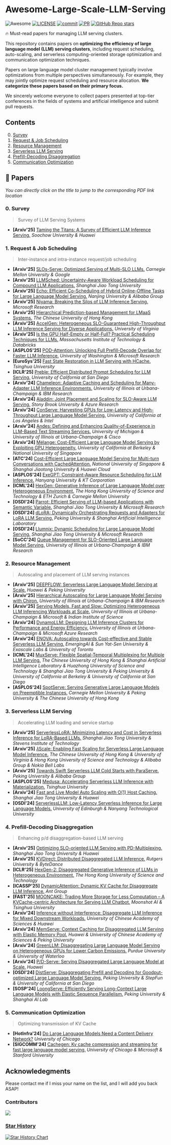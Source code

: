 # Awesome-Large-Scale-LLM-Serving

![Awesome](https://cdn.rawgit.com/sindresorhus/awesome/d7305f38d29fed78fa85652e3a63e154dd8e8829/media/badge.svg) [![LICENSE](https://img.shields.io/github/license/Xnhyacinth/Awesome-LLM-Long-Context-Modeling)](https://github.com/Ketonmi/Awesome-Large-Scale-LLM-Serving/blob/main/LICENSE) [![commit](https://img.shields.io/github/last-commit/Ketonmi/Awesome-Large-Scale-LLM-Serving?color=blue)](https://github.com/Ketonmi/Awesome-Large-Scale-LLM-Serving/commits/main/) [![PR](https://img.shields.io/badge/PRs-Welcome-red)](https://github.com/Ketonmi/Awesome-Large-Scale-LLM-Serving/pulls) [![GitHub Repo stars](https://img.shields.io/github/stars/Ketonmi/Awesome-Large-Scale-LLM-Serving)](https://github.com/Ketonmi/Awesome-Large-Scale-LLM-Serving)


🔥 Must-read papers for managing LLM serving clusters.



This repository contains papers on **optimizing the efficiency of large language model (LLM) serving clusters**, including request scheduling, auto-scaling, and serverless computing-oriented storage optimization and communication optimization techniques. 

Papers on large language model cluster management typically involve optimizations from multiple perspectives simultaneously. For example, they may jointly optimize request scheduling and resource allocation. **We categorize these papers based on their primary focus.**

We sincerely welcome everyone to collect papers presented at top-tier conferences in the fields of systems and artificial intelligence and submit pull requests.



## Contents

0. [Survey](#serving-survey)
1. [Request & Job Scheduling](#request-job-scheduling)
2. [Resource Management](#resource-management)
3. [Serverless LLM Serving](#serverless-llm-serving)
4. [Prefill-Decoding Disaggregation](#prefill-decoding-disaggregation)
5. [Communication Optimization](#communication-optimization)



## 📜 Papers

*You can directly click on the title to jump to the corresponding PDF link location*

### <span id="serving-survey">0. Survey</span>

> Survey of LLM Serving Systems

- **\[Arxiv'25\]** [Taming the Titans: A Survey of Efficient LLM Inference Serving.](https://arxiv.org/abs/2504.19720) *Soochow University & Huawei*

### <span id="request-job-scheduling">1. Request & Job Scheduling</span>

> Inter-instance and intra-instance request/job scheduling

- **\[Arxiv'25\]** [SLOs-Serve: Optimized Serving of Multi-SLO LLMs.](https://arxiv.org/abs/2504.08784) *Carnegie Mellon University & Google*
- **\[Arxiv'25\]** [LLMSched: Uncertainty-Aware Workload Scheduling for Compound LLM Applications.](https://arxiv.org/abs/2504.03444) *Shanghai Jiao Tong University*
- **\[Arxiv'25\]** [Echo: Efficient Co-Scheduling of Hybrid Online-Offline Tasks for Large Language Model Serving.](https://arxiv.org/pdf/2504.03651) *Nanjing University & Alibaba Group*
- **\[Arxiv'25\]** [Niyama: Breaking the Silos of LLM Inference Serving.](https://arxiv.org/abs/2503.22562) *Microsoft Research*
- **\[Arxiv'25\]** [Hierarchical Prediction-based Management for LMaaS Systems.](https://arxiv.org/pdf/2504.03702) *The Chinese University of Hong Kong*
- **\[Arxiv'25\]** [AccelGen: Heterogeneous SLO-Guaranteed High-Throughput LLM Inference Serving for Diverse Applications.](https://arxiv.org/abs/2503.13737) *University of Virginia*
- **\[Arxiv'25\]** [Is the GPU Half-Empty or Half-Full? Practical Scheduling Techniques for LLMs.](https://arxiv.org/abs/2410.17840) *Massachusetts Institute of Technology & Databricks*
- **\[ASPLOS'25\]** [POD-Attention: Unlocking Full Prefill-Decode Overlap for Faster LLM Inference.](https://dl.acm.org/doi/pdf/10.1145/3676641.3715996) *University of Washington & Microsoft Research*
- **\[EuroSys'25\]** [Fast State Restoration in LLM Serving with HCache.](https://arxiv.org/abs/2410.05004) *Tsinghua University*
- **\[ICLR'25\]** [Preble: Efficient Distributed Prompt Scheduling for LLM Serving.](https://arxiv.org/abs/2407.00023)  *University of California at San Diego*
- **\[Arxiv'24\]** [Chameleon: Adaptive Caching and Scheduling for Many-Adapter LLM Inference Environments.](https://arxiv.org/abs/2411.17741) *University of Illinois at Urbana-Champaign & IBM Research*
- **\[Arxiv'24\]** [Aladdin: Joint Placement and Scaling for SLO-Aware LLM Serving.](https://arxiv.org/abs/2405.06856) *Stony Brook University &  Azure Research*
- **\[Arxiv'24\]** [ConServe: Harvesting GPUs for Low-Latency and High-Throughput Large Language Model Serving.](https://arxiv.org/abs/2410.01228) *University of California at Los Angeles & Intel*
- **\[Arxiv'24\]** [Andes: Defining and Enhancing Quality-of-Experience in LLM-Based Text Streaming Services.](https://arxiv.org/abs/2404.16283)  *University of Michigan & University of Illinois at Urbana-Champaign &  Cisco*
- **\[Arxiv'24\]** [Mélange: Cost-Efficient Large Language Model Serving by Exploiting GPU Heterogeneity.](https://arxiv.org/abs/2404.14527)  *University of California at Berkeley &  National University of Singapore*
- **\[ATC'24\]** [Cost-Efficient Large Language Model Serving for Multi-turn Conversations with CachedAttention.](https://www.usenix.org/conference/atc24/presentation/gao-bin-cost) *National University of Singapore & Shanghai Jiaotong University &  Huawei Cloud*
- **\[ASPLOS'24\]** [ExeGPT: Constraint-Aware Resource Scheduling for LLM Inference.](https://dl.acm.org/doi/10.1145/3620665.3640383)  *Hanyang University & KT Corporation*
- **\[ICML'24\]** [HexGen: Generative Inference of Large Language Model over Heterogeneous Environment.](https://arxiv.org/abs/2311.11514)  *The Hong Kong University of Science and Technology  &  ETH Zurich &  Carnegie Mellon University*
- **\[OSDI'24\]** [Parrot: Efficient Serving of LLM-based Applications with Semantic Variable.](https://www.usenix.org/conference/osdi24/presentation/lin-chaofan)  *Shanghai Jiao Tong University & Microsoft Research*
- **\[OSDI'24\]** [dLoRA: Dynamically Orchestrating Requests and Adapters for LoRA LLM Serving.](https://www.usenix.org/conference/osdi24/presentation/wu-bingyang)  *Peking University & Shanghai Artificial Intelligence Laboratory*
- **\[OSDI'24\]** [Llumnix: Dynamic Scheduling for Large Language Model Serving.](https://www.usenix.org/conference/osdi24/presentation/sun-biao)  *Shanghai Jiao Tong University & Microsoft Research*
- **\[SoCC'24\]** [Queue Management for SLO-Oriented Large Language Model Serving.](https://dl.acm.org/doi/10.1145/3698038.3698523)  *University of Illinois at Urbana-Champaign & IBM Research*

### <span id="resource-management">2. Resource Management</span>

> Autoscaling and placement of LLM serving instances

- **\[Arxiv'25\]** [DEEPFLOW: Serverless Large Language Model Serving at Scale.](https://arxiv.org/abs/2501.14417)  *Huawei & Peking University* 
- **\[Arxiv'25\]** [Hierarchical Autoscaling for Large Language Model Serving with Chiron.](https://arxiv.org/abs/2501.08090)  *University of Illinois at Urbana-Champaign & IBM Research*
- **\[Arxiv'25\]** [Serving Models, Fast and Slow: Optimizing Heterogeneous LLM Inferencing Workloads at Scale.](https://arxiv.org/abs/2502.14617)  *University of Illinois at Urbana-Champaign &  Microsoft & Indian Institute of Science*
- **\[Arxiv'24\]** [DynamoLLM: Designing LLM Inference Clusters for Performance and Energy Efficiency.](https://arxiv.org/pdf/2408.00741)  *University of Illinois at Urbana-Champaign & Microsoft Azure Research*
- **\[Arxiv'24\]** [ENOVA: Autoscaling towards Cost-effective and Stable Serverless LLM Serving.](https://arxiv.org/abs/2407.09486)  *EmergingAI & Sun Yat-Sen University & Exascale Labs & University of Toronto*
- **\[ICML'24\]** [MuxServe: Flexible Spatial-Temporal Multiplexing for Multiple LLM Serving.](https://arxiv.org/abs/2404.02015)  *The Chinese University of Hong Kong & Shanghai Artificial Intelligence Laboratory & Huazhong University of Science and Technology & Shanghai Jiao Tong University & Peking University & University of California at Berkeley & University of California at San Diego*
- **\[ASPLOS'24\]** [SpotServe: Serving Generative Large Language Models on Preemptible Instances.](https://dl.acm.org/doi/10.1145/3620665.3640411)  *Carnegie Mellon University & Peking University & The Chinese University of Hong Kong*

### <span id="serverless-llm-serving">3. Serverless LLM Serving</span>

> Accelerating LLM loading and service startup

- **\[Arxiv'25\]** [ServerlessLoRA: Minimizing Latency and Cost in Serverless Inference for LoRA-Based LLMs.](https://arxiv.org/abs/2505.14468)  *Shanghai Jiao Tong University  &  Stevens Institute of Technology*
- **\[Arxiv'25\]** [𝜆Scale: Enabling Fast Scaling for Serverless Large Language Model Inference.](https://arxiv.org/abs/2502.09922)  *The Chinese University of Hong Kong  &  University of Virginia &  Hong Kong University of Science and Technology &  Alibaba Group &  Nokia Bell Labs*
- **\[Arxiv'25\]** [Towards Swift Serverless LLM Cold Starts with ParaServe.](https://arxiv.org/abs/2502.15524)  *Peking University & Alibaba Group*
- **\[ASPLOS'25\]** [Medusa: Accelerating Serverless LLM Inference with Materialization.](https://dl.acm.org/doi/10.1145/3669940.3707285)  *Tsinghua University* 
- **\[Arxiv'24\]** [Fast and Live Model Auto Scaling with O(1) Host Caching.](https://arxiv.org/abs/2412.17246)  *Shanghai Jiao Tong University & Huawei*
- **\[OSDI'24\]** [ServerlessLLM: Low-Latency Serverless Inference for Large Language Models.](https://www.usenix.org/conference/osdi24/presentation/fu) *University of Edinburgh & Nanyang Technological University*

### <span id="prefill-decoding-disaggregation">4. Prefill-Decoding Disaggregation</span>

> Enhancing p/d disaggregation-based LLM serving

- **\[Arxiv'25\]** [Optimizing SLO-oriented LLM Serving with PD-Multiplexing.](https://arxiv.org/abs/2504.14489) *Shanghai Jiao Tong University & Huawei*
- **\[Arxiv'25\]** [KVDirect: Distributed Disaggregated LLM Inference.](https://arxiv.org/abs/2501.14743) *Rutgers University & ByteDance*
- **\[ICLR'25\]** [HexGen-2: Disaggregated Generative Inference of LLMs in Heterogeneous Environment.](https://arxiv.org/abs/2502.07903) *The Hong Kong University of Science and Technology*
- **\[ICASSP'25\]** [DynamicAttention: Dynamic KV Cache for Disaggregate LLM Inference.](https://ieeexplore.ieee.org/document/10890367) *Ant Group*
- **\[FAST'25\]** [MOONCAKE: Trading More Storage for Less Computation – A KVCache-centric Architecture for Serving LLM Chatbot.](https://www.usenix.org/system/files/fast25-qin.pdf) *Moonshot AI & Tsinghua University*
- **\[Arxiv'24\]** [Inference without Interference: Disaggregate LLM Inference for Mixed Downstream Workloads.](https://arxiv.org/abs/2401.11181) *University of Chinese Academy of Sciences & Huawei*
- **\[Arxiv'24\]** [MemServe: Context Caching for Disaggregated LLM Serving with Elastic Memory Pool.](https://arxiv.org/abs/2406.17565) *Huawei & University of Chinese Academy of Sciences & Peking University*
- **\[Arxiv'24\]** [GreenLLM: Disaggregating Large Language Model Serving on Heterogeneous GPUs for Lower Carbon Emissions.](https://ieeexplore.ieee.org/document/10890367) *Purdue University & University of Waterloo*
- **\[Arxiv'24\]** [P/D-Serve: Serving Disaggregated Large Language Model at Scale.](https://arxiv.org/abs/2408.08147) *Huawei*
- **\[OSDI'24\]** [DistServe: Disaggregating Prefill and Decoding for Goodput-optimized Large Language Model Serving.](https://www.usenix.org/conference/osdi24/presentation/zhong-yinmin) *Peking University & StepFun & University of California at San Diego*
- **\[SOSP'24\]** [LoongServe: Efficiently Serving Long-Context Large Language Models with Elastic Sequence Parallelism.](https://dl.acm.org/doi/10.1145/3694715.3695948) *Peking University & Shanghai AI Lab*

### <span id="communication-optimization">5. Communication Optimization</span>

> Optimizing transmission of KV Cache

- **\[HotInfra'24\]** [Do Large Language Models Need a Content Delivery Network?](https://arxiv.org/pdf/2409.13761) *University of Chicago*
- **\[SIGCOMM'24\]** [Cachegen: Kv cache compression and streaming for fast large language model serving.](https://dl.acm.org/doi/10.1145/3651890.3672274) *University of Chicago & Microsoft & Stanford University*

## Acknowledegments

Please contact me if I miss your name on the list, and I will add you back ASAP!

### Contributors

<a href="https://github.com/Ketonmi/Awesome-Large-Scale-LLM-Serving/graphs/contributors">
  <img src="https://contrib.rocks/image?repo=Ketonmi/Awesome-Large-Scale-LLM-Serving"/>

### Star History

[![Star History Chart](https://api.star-history.com/svg?repos=Ketonmi/Awesome-Large-Scale-LLM-Serving&type=Timeline)](https://github.com/Ketonmi/Awesome-Large-Scale-LLM-Serving/stargazers)
